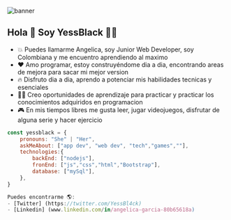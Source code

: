 ![banner](https://user-images.githubusercontent.com/70681219/173011681-e2f1a535-106d-4d99-a08f-c881d212577d.jpg)

## Hola 👋 Soy YessBlack 👩‍💻
- 💥 Puedes llamarme Angelica, soy Junior Web Developer, soy Colombiana y me encuentro aprendiendo al maximo 
- ❤ Amo programar, estoy construyéndome dia a dia, encontrando areas de mejora para sacar mi mejor version
- 🔥 Disfruto dia a dia, aprendo a potenciar mis habilidades tecnicas y esenciales
- 👩‍🎓 Creo oportunidades de aprendizaje para practicar y practicar los conocimientos adquiridos en programacion
- 🎮 En mis tiempos libres me gusta leer, jugar videojuegos, disfrutar de alguna serie y hacer ejercicio


```javascript
const yessblack = {
    pronouns: "She" | "Her",
    askMeAbout: ["app dev", "web dev", "tech","games",""],
    technologies:{
        backEnd: ["nodejs"],
        fronEnd: ["js","css","html","Bootstrap"],
        database: ["mySql"],
    },
}

Puedes encontrarme 🌎:
- [Twitter] (https://twitter.com/YessBl4ck)
- [Linkedin] (www.linkedin.com/in/angelica-garcia-80b65618a)
